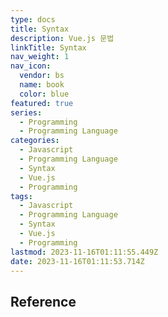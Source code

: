 ```yaml
---
type: docs
title: Syntax
description: Vue.js 문법
linkTitle: Syntax
nav_weight: 1
nav_icon:
  vendor: bs
  name: book
  color: blue
featured: true
series:
  - Programming
  - Programming Language
categories:
  - Javascript
  - Programming Language
  - Syntax
  - Vue.js
  - Programming
tags:
  - Javascript
  - Programming Language
  - Syntax
  - Vue.js
  - Programming
lastmod: 2023-11-16T01:11:55.449Z
date: 2023-11-16T01:11:53.714Z
---
```


## Reference
